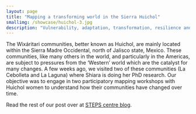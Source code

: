 ```yaml
---
layout: page
title: "Mapping a transforming world in the Sierra Huichol"
smallimg: /showcase/huichol-3.jpg
description: "Vulnerability, adaptation, transformation, resilience and many of the key themes in sustainability science are perhaps just different ways of studying and expressing change in a social-ecological system."
---
```

The Wixáritari communities, better known as Huichol, are mainly located within the Sierra Madre Occidental, north of Jalisco state, Mexico. These communities, like many others in the world, and particularly in the Americas, are subject to pressures from the ‘Western’ world which are the catalyst for many changes. A few weeks ago, we visited two of these communities (La Cebolleta and La Laguna) where Shiara is doing her PhD research. Our objective was to engage in two participatory mapping workshops with Huichol women to understand how their communities have changed over time.

Read the rest of our post over at [STEPS centre blog](https://steps-centre.org/blog/mapping-transforming-world-sierra-huichol-mexico/).
